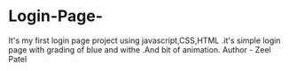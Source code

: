 # Login-Page-
It's my first login page project using javascript,CSS,HTML .it's simple login page with grading of blue and withe .And bit of animation. 
Author - Zeel Patel
